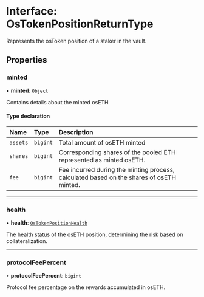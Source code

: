 # Interface: OsTokenPositionReturnType

Represents the osToken position of a staker in the vault.

## Properties

### minted

• **minted**: `Object`

Contains details about the minted osETH

#### Type declaration

| Name | Type | Description |
| :------ | :------ | :------ |
| `assets` | `bigint` | Total amount of osETH minted |
| `shares` | `bigint` | Corresponding shares of the pooled ETH represented as minted osETH. |
| `fee` | `bigint` | Fee incurred during the minting process, calculated based on the shares of osETH minted. |

___

### health

• **health**: [`OsTokenPositionHealth`](../enums/OsTokenPositionHealth.md)

The health status of the osETH position, determining the risk based on collateralization.

___

### protocolFeePercent

• **protocolFeePercent**: `bigint`

Protocol fee percentage on the rewards accumulated in osETH.
